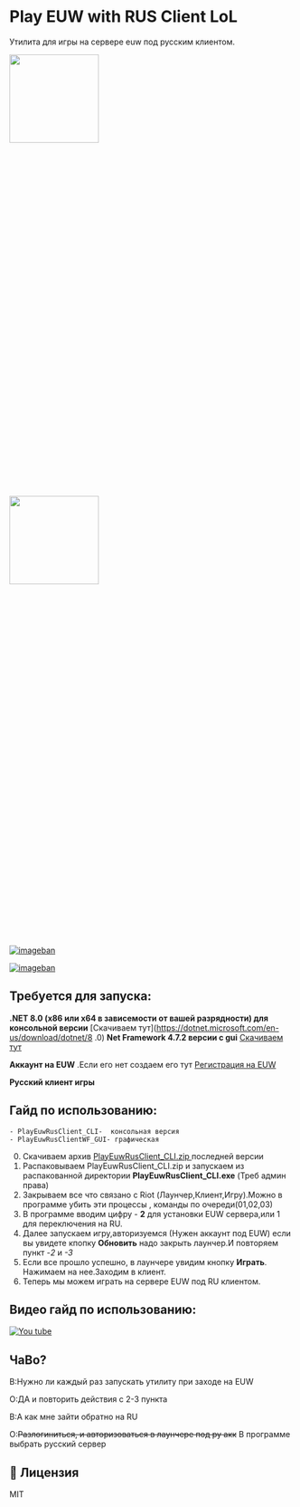 ﻿# Play EUW with RUS Client LoL

Утилита для игры на сервере euw под русским клиентом.

<img src="https://i4.imageban.ru/out/2024/04/28/6af0da36aa01291b4819f5ff5868476f.png" width="56%" height="20%"/>


<img src="https://i6.imageban.ru/out/2023/03/14/a147e558f75d26f8a55e249c4ae67f65.png" width="56%" height="20%"/>

[![imageban](https://i6.imageban.ru/thumbs/2022.01.07/87e22d2103fcbfee55e6bac8ffd95545.jpg)](https://imageban.ru/show/2022/01/07/87e22d2103fcbfee55e6bac8ffd95545/jpg)

[![imageban](https://i7.imageban.ru/thumbs/2022.01.07/986620cf007d883b93395a58b27f15f6.jpg)](https://imageban.ru/show/2022/01/07/986620cf007d883b93395a58b27f15f6/jpg)

## Требуется для запуска:

**.NET 8.0 (x86 или x64 в зависемости от вашей разрядности) для консольной версии** [Скачиваем тут](https://dotnet.microsoft.com/en-us/download/dotnet/8
.0) 
**Net Framework 4.7.2 версии с gui** [Скачиваем тут](https://dotnet.microsoft.com/en-us/download/dotnet-framework/net47) 

**Аккаунт на EUW** .Если его нет создаем его тут [Регистрация на EUW](https://signup.euw.leagueoflegends.com/en/signup/index)

**Русский клиент игры** 

##  Гайд по использованию:

	- PlayEuwRusClient_CLI-  консольная версия
	- PlayEuwRusClientWF_GUI- графическая 

0. Скачиваем архив [ PlayEuwRusClient_CLI.zip ](https://github.com/zloisupport/PlayEuwRusClient/releases) последней версии
1. Распаковываем PlayEuwRusClient_CLI.zip и запускаем из распакованной директории **PlayEuwRusClient_CLI.exe** (Треб админ права)
2. Закрываем все что связано с Riot (Лаунчер,Клиент,Игру).Можно в программе убить эти процессы , команды по очереди(01,02,03)
3. В программе вводим цифру - **2** для установки EUW сервера,или 1 для переключения на RU.
4. Далее запускаем игру,авторизуемся (Нужен аккаунт под EUW) если вы увидете кпопку **Обновить** надо закрыть лаунчер.И повторяем пункт -_2_ и _-3_
5. Если все прошло успешно, в лаунчере увидим кнопку **Играть**. Нажимаем на нее.Заходим в клиент.
6. Теперь мы можем играть на сервере EUW под RU клиентом.


## Видео гайд по использованию:
[![You tube](https://i.ytimg.com/vi/S57Z-VMy53I/hqdefault.jpg)](https://youtu.be/S57Z-VMy53I)


## ЧаВо?

В:Нужно ли каждый раз запускать утилиту при заходе на EUW 

О:ДА и повторить действия с 2-3 пункта

В:А как мне зайти обратно на RU

О:~~Разлогиниться, и авторизоваться в лаунчере под ру акк~~ В программе выбрать русский сервер


## 📃 Лицензия
MIT
